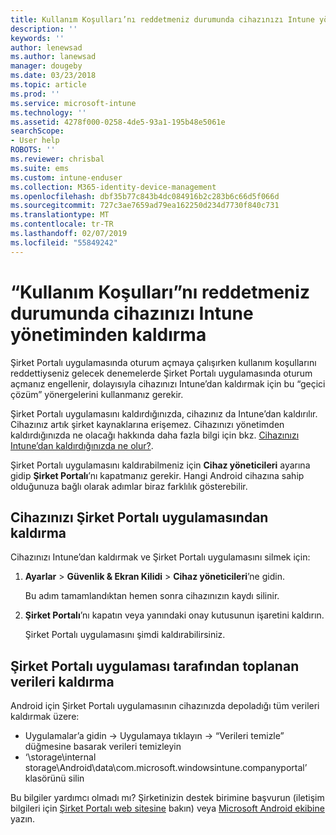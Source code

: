 ```yaml
---
title: Kullanım Koşulları’nı reddetmeniz durumunda cihazınızı Intune yönetiminden kaldırma | Microsoft Docs
description: ''
keywords: ''
author: lenewsad
ms.author: lanewsad
manager: dougeby
ms.date: 03/23/2018
ms.topic: article
ms.prod: ''
ms.service: microsoft-intune
ms.technology: ''
ms.assetid: 4278f000-0258-4de5-93a1-195b48e5061e
searchScope:
- User help
ROBOTS: ''
ms.reviewer: chrisbal
ms.suite: ems
ms.custom: intune-enduser
ms.collection: M365-identity-device-management
ms.openlocfilehash: dbf35b77c843b4dc084916b2c283b6c66d5f066d
ms.sourcegitcommit: 727c3ae7659ad79ea162250d234d7730f840c731
ms.translationtype: MT
ms.contentlocale: tr-TR
ms.lasthandoff: 02/07/2019
ms.locfileid: "55849242"
---
```

# <a name="remove-your-device-from-management-if-you-declined-terms-of-use"></a>“Kullanım Koşulları”nı reddetmeniz durumunda cihazınızı Intune yönetiminden kaldırma

Şirket Portalı uygulamasında oturum açmaya çalışırken kullanım koşullarını reddettiyseniz gelecek denemelerde Şirket Portalı uygulamasında oturum açmanız engellenir, dolayısıyla cihazınızı Intune’dan kaldırmak için bu “geçici çözüm” yönergelerini kullanmanız gerekir.

Şirket Portalı uygulamasını kaldırdığınızda, cihazınız da Intune’dan kaldırılır. Cihazınız artık şirket kaynaklarına erişemez. Cihazınızı yönetimden kaldırdığınızda ne olacağı hakkında daha fazla bilgi için bkz. [Cihazınızı Intune’dan kaldırdığınızda ne olur?](what-happens-if-you-unenroll-your-device-from-intune-android.md).

Şirket Portalı uygulamasını kaldırabilmeniz için **Cihaz yöneticileri** ayarına gidip **Şirket Portalı**’nı kapatmanız gerekir. Hangi Android cihazına sahip olduğunuza bağlı olarak adımlar biraz farklılık gösterebilir.

## <a name="removing-the-device-from-the-company-portal-app"></a>Cihazınızı Şirket Portalı uygulamasından kaldırma

Cihazınızı Intune’dan kaldırmak ve Şirket Portalı uygulamasını silmek için:

1.  **Ayarlar** &gt; **Güvenlik &amp; Ekran Kilidi** &gt; **Cihaz yöneticileri**’ne gidin.

    Bu adım tamamlandıktan hemen sonra cihazınızın kaydı silinir.

2.  **Şirket Portalı**’nı kapatın veya yanındaki onay kutusunun işaretini kaldırın.

    Şirket Portalı uygulamasını şimdi kaldırabilirsiniz.

## <a name="removing-data-collected-by-the-company-portal-app"></a>Şirket Portalı uygulaması tarafından toplanan verileri kaldırma

Android için Şirket Portalı uygulamasının cihazınızda depoladığı tüm verileri kaldırmak üzere:

  - Uygulamalar’a gidin -> Uygulamaya tıklayın -> “Verileri temizle” düğmesine basarak verileri temizleyin
  - ‘\storage\internal storage\Android\data\com.microsoft.windowsintune.companyportal’ klasörünü silin


Bu bilgiler yardımcı olmadı mı? Şirketinizin destek birimine başvurun (iletişim bilgileri için [Şirket Portalı web sitesine](https://go.microsoft.com/fwlink/?linkid=2010980) bakın) veya <a href="mailto:wintunedroidfbk@microsoft.com?subject=I'm having unenrolling my Android device&body=Describe the issue you're experiencing here.">Microsoft Android ekibine</a> yazın.

